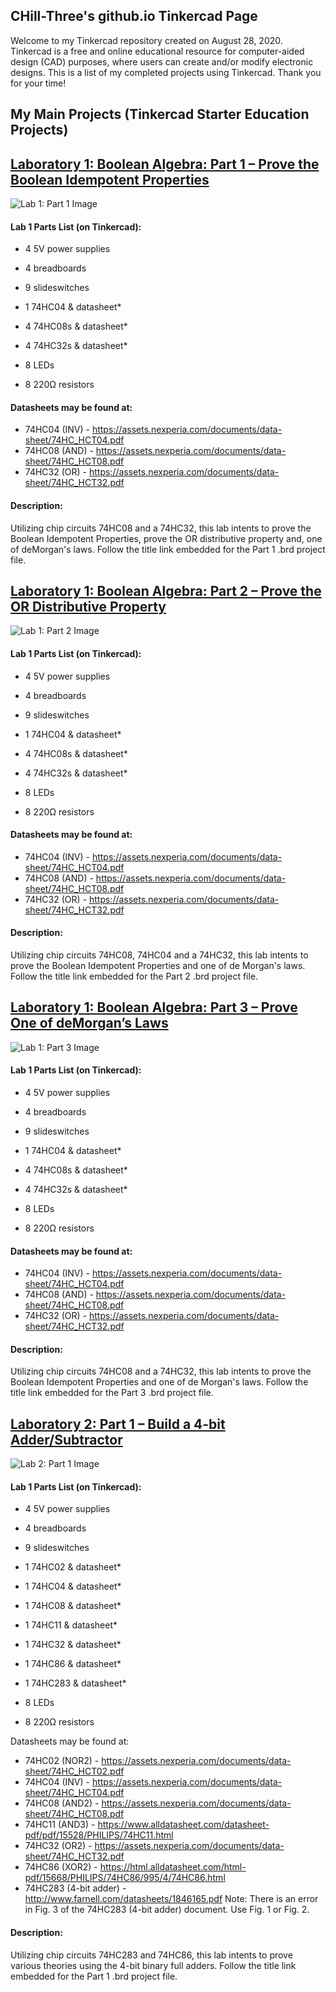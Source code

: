 ## CHill-Three's github.io Tinkercad Page
Welcome to my Tinkercad repository created on August 28, 2020. Tinkercad is a free and online educational resource for computer-aided design (CAD) purposes, where users can create and/or modify electronic designs. This is a list of my completed projects using Tinkercad. Thank you for your time!
<!-- Table of Contents (TITLES) -->

## My Main Projects (Tinkercad Starter Education Projects)
## [Laboratory 1: Boolean Algebra: Part 1 – Prove the Boolean Idempotent Properties](https://github.com/CHill-Three/tinkercad.github.io/blob/master/Laboratory%201:%20Boolean%20Algebra/Part%201%20%E2%80%93%20Prove%20the%20Boolean%20Idempotent%20Properties/Laboratory%201%20-%20TinkerCad%20(AND%2C%20OR%20GATE)_%20Part%201%20%E2%80%93%20Prove%20the%20Boolean%20Idempotent%20Properties.brd)

![Lab 1: Part 1 Image](https://raw.githubusercontent.com/CHill-Three/tinkercad.projects/master/Laboratory%201%3A%20Boolean%20Algebra/Part%201%20–%20Prove%20the%20Boolean%20Idempotent%20Properties/Part1.PNG?raw=true "Lab 1: Part 1 Image")
#### Lab 1 Parts List (on Tinkercad):
* 4 5V power supplies
* 4 breadboards
* 9 slideswitches

* 1 74HC04 & datasheet*
* 4 74HC08s & datasheet*
* 4 74HC32s & datasheet*
* 8 LEDs
* 8 220Ω resistors

#### Datasheets may be found at:
* 74HC04 (INV) - https://assets.nexperia.com/documents/data-sheet/74HC_HCT04.pdf
* 74HC08 (AND) - https://assets.nexperia.com/documents/data-sheet/74HC_HCT08.pdf
* 74HC32 (OR) - https://assets.nexperia.com/documents/data-sheet/74HC_HCT32.pdf

#### Description: 
Utilizing chip circuits 74HC08 and a 74HC32, this lab intents to prove the Boolean Idempotent Properties, prove the OR distributive property and, one of deMorgan's laws. Follow the title link embedded for the Part 1 .brd project file.

<!-- DIVIDER ---------------------------------------------------------------------------------------------------------------------------------------------------------->
## [Laboratory 1: Boolean Algebra: Part 2 – Prove the OR Distributive Property](https://github.com/CHill-Three/tinkercad.github.io/blob/master/Laboratory%201:%20Boolean%20Algebra/Part%202%20%E2%80%93%20Prove%20the%20OR%20Distributive%20Property/Laboratory%201%20-%20TinkerCad%20(OR%20Distributive%20Property)_%20Part%202%20%E2%80%93%20Prove%20the%20OR%20Distributive%20Property%20.brd) 

![Lab 1: Part 2 Image](https://raw.githubusercontent.com/CHill-Three/tinkercad.projects/master/Laboratory%201%3A%20Boolean%20Algebra/Part%202%20–%20Prove%20the%20OR%20Distributive%20Property/Part2.PNG?raw=true "Lab 1: Part 2 Image")
#### Lab 1 Parts List (on Tinkercad):
* 4 5V power supplies
* 4 breadboards
* 9 slideswitches

* 1 74HC04 & datasheet*
* 4 74HC08s & datasheet*
* 4 74HC32s & datasheet*
* 8 LEDs
* 8 220Ω resistors

#### Datasheets may be found at:
* 74HC04 (INV) - https://assets.nexperia.com/documents/data-sheet/74HC_HCT04.pdf
* 74HC08 (AND) - https://assets.nexperia.com/documents/data-sheet/74HC_HCT08.pdf
* 74HC32 (OR) - https://assets.nexperia.com/documents/data-sheet/74HC_HCT32.pdf

#### Description:  
Utilizing chip circuits 74HC08, 74HC04 and a 74HC32, this lab intents to prove the Boolean Idempotent Properties and one of de Morgan's laws. Follow the title link embedded for the Part 2 .brd project file.

<!-- DIVIDER ---------------------------------------------------------------------------------------------------------------------------------------------------------->
## [Laboratory 1: Boolean Algebra: Part 3 – Prove One of deMorgan’s Laws](https://github.com/CHill-Three/tinkercad.github.io/blob/master/Laboratory%201:%20Boolean%20Algebra/Part%203%20%E2%80%93%20Prove%20One%20of%20deMorgan%E2%80%99s%20Laws/Laboratory%201%20-%20TinkerCad%20(DeMorgan's%20Law)_%20Part%203%20%E2%80%93%20Prove%20One%20of%20deMorgan%E2%80%99s%20Laws.brd) 

![Lab 1: Part 3 Image](https://raw.githubusercontent.com/CHill-Three/tinkercad.projects/master/Laboratory%201%3A%20Boolean%20Algebra/Part%203%20–%20Prove%20One%20of%20deMorgan’s%20Laws/Part3.PNG?raw=true "Lab 1: Part 3 Image")
#### Lab 1 Parts List (on Tinkercad):
* 4 5V power supplies
* 4 breadboards
* 9 slideswitches

* 1 74HC04 & datasheet*
* 4 74HC08s & datasheet*
* 4 74HC32s & datasheet*
* 8 LEDs
* 8 220Ω resistors

#### Datasheets may be found at:
* 74HC04 (INV) - https://assets.nexperia.com/documents/data-sheet/74HC_HCT04.pdf
* 74HC08 (AND) - https://assets.nexperia.com/documents/data-sheet/74HC_HCT08.pdf
* 74HC32 (OR) - https://assets.nexperia.com/documents/data-sheet/74HC_HCT32.pdf

#### Description: 
Utilizing chip circuits 74HC08 and a 74HC32, this lab intents to prove the Boolean Idempotent Properties and one of de Morgan's laws. Follow the title link embedded for the Part 3 .brd project file.
<!-- DIVIDER ---------------------------------------------------------------------------------------------------------------------------------------------------------->
## [Laboratory 2: Part 1 – Build a 4-bit Adder/Subtractor](https://github.com/CHill-Three/tinkercad.github.io/blob/master/Laboratory%202:%20Build%20a%204-bit%20Adder-Subtractor/Part%201%20%E2%80%93%20Build%20a%204-bit%20Adder-Subtractor/Laboratory%202_%20Part%201%20%E2%80%93%20Build%20a%204-bit%20Adder_Subtractor.brd) 

![Lab 2: Part 1 Image](https://raw.githubusercontent.com/CHill-Three/tinkercad.projects/master/Laboratory%202%3A%20Build%20a%204-bit%20Adder-Subtractor/Part%201%20–%20Build%20a%204-bit%20Adder-Subtractor/Lab2P1.PNG?raw=true "Lab 2: Part 1 Image")
#### Lab 1 Parts List (on Tinkercad):
* 4 5V power supplies
* 4 breadboards
* 9 slideswitches

* 1 74HC02 & datasheet*
* 1 74HC04 & datasheet*
* 1 74HC08 & datasheet*
* 1 74HC11 & datasheet*
* 1 74HC32 & datasheet*
* 1 74HC86 & datasheet*
* 1 74HC283 & datasheet*
* 8 LEDs
* 8 220Ω resistors

Datasheets may be found at:
* 74HC02 (NOR2) - https://assets.nexperia.com/documents/data-sheet/74HC_HCT02.pdf
* 74HC04 (INV) - https://assets.nexperia.com/documents/data-sheet/74HC_HCT04.pdf
* 74HC08 (AND2) - https://assets.nexperia.com/documents/data-sheet/74HC_HCT08.pdf
* 74HC11 (AND3) - https://www.alldatasheet.com/datasheet-pdf/pdf/15528/PHILIPS/74HC11.html
* 74HC32 (OR2) - https://assets.nexperia.com/documents/data-sheet/74HC_HCT32.pdf
* 74HC86 (XOR2) - https://html.alldatasheet.com/html-pdf/15668/PHILIPS/74HC86/995/4/74HC86.html
* 74HC283 (4-bit adder) - http://www.farnell.com/datasheets/1846165.pdf
Note: There is an error in Fig. 3 of the 74HC283 (4-bit adder) document. Use Fig. 1 or Fig. 2.

#### Description: 
Utilizing chip circuits 74HC283 and 74HC86, this lab intents to prove various theories using the 4-bit binary full adders. Follow the title link embedded for the Part 1 .brd project file.
